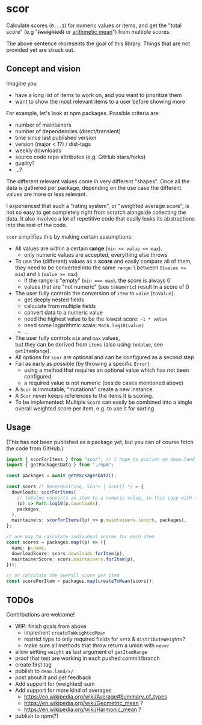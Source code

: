 # scor

Calculate scores (`0...1`) for numeric values or items, and get the "total
score" (e.g "~~(weighted)~~ or
[arithmetic mean](https://en.wikipedia.org/wiki/Arithmetic_mean)") from multiple
scores.

The above sentence represents the goal of this library. Things that are not
provided yet are struck out.

## Concept and vision

Imagine you

- have a long list of items to work on, and you want to prioritize them
- want to show the most relevant items to a user before showing more

For example, let's look at npm packages. Possible criteria are:

- number of maintainers
- number of dependencies (direct/transient)
- time since last published version
- version (major < 1?) / dist-tags
- weekly downloads
- source code repo attributes (e.g. GitHub stars/forks)
- quality?
- ...?

The different relevant values come in very different "shapes". Once all the data
is gathered per package, depending on the use case the different values are more
or less relevant.

I experienced that such a "rating system", or "weighted average score", is not
so easy to get completely right from scratch alongside collecting the data. It
also involves a lot of repetitive code that easily leaks its abstractions into
the rest of the code.

`scor` simplifies this by making certain assumptions:

- All values are within a certain **range** (`min <= value <= max`).
  - only numeric values are accepted, everything else throws
- To use the (different) values as a **score** and easily compare all of them,\
  they need to be converted into the same `range`: \ between `0`(`value <= min`)
  and `1` (`value >= max`)
  - If the range is "empty" (`min === max`), the score is always 0
  - values that are "not numeric" (see `isNumeric`) result in a score of 0
- The user fully controls the conversion of `item` to `value` (`toValue`):
  - get deeply nested fields
  - calculate from multiple fields
  - convert data to a numeric value
  - need the highest value to be the lowest score: `-1 * value`
  - need some logarithmic scale: `Math.log10(value)`
  - ...
- The user fully controls `min` and `max` values,\
  but they can be derived from `items` (also using `toValue`, see
  `getItemRange`).
- All options for `scor` are optional and can be configured as a second step
- Fail as early as possible (by throwing a specific `Error`):
  - using a method that requires an optional value which has not been configured
  - a required value is not numeric (beside cases mentioned above)
- A `Scor` is immutable, "mutations" create a new instance.
- A `Scor` never keeps references to the items it is scoring.
- To be implemented: Multiple `Scor`s can easily be combined into a single
  overall weighted score per item, e.g. to use it for sorting

## Usage

(This has not been published as a package yet, but you can of course fetch the
code from GitHub.)

```ts
import { scorForItems } from "scor"; // I hope to publish on deno.land soon
import { getPackagesData } from "./npm";

const packages = await getPackagesData();

const scors /* Record<string, Scor> | Scor[] */ = {
  downloads: scorForItems(
    // toValue converts an item to a numeric value, in this case with a log10 scale
    (p) => Math.log10(p.downloads),
    packages,
  ),
  maintainers: scorForItems((p) => p.maintainers.length, packages),
};

// one way to calculate indivudual scores for each item
const scores = packages.map((p) => ({
  name: p.name,
  downloadScore: scors.downloads.forItem(p),
  maintainerScore: scors.maintainers.forItem(p),
}));

// or calculate the overall score per item
const scorePerItem = packages.map(createToMean(scors));
```

## TODOs

Contributions are welcome!

- WIP: finish goals from above
  - implement `createToWeightedMean`
  - restrict type to only required fields for `setX` & `distributeWeights`?
  - make sure all methods that throw return a union with `never`
- allow setting `weight` as last argument of `getItemRange`
- proof that test are working in each pushed commit/branch
- create first tag
- publish to `deno.land/x/`
- post about it and get feedback
- Add support for (weighted) sum
- Add support for more kind of averages
  - https://en.wikipedia.org/wiki/Average#Summary_of_types
  - https://en.wikipedia.org/wiki/Geometric_mean ?
  - https://en.wikipedia.org/wiki/Harmonic_mean ?
- publish to npm(?)
